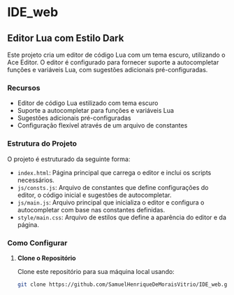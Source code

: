 # IDE_web

## Editor Lua com Estilo Dark

Este projeto cria um editor de código Lua com um tema escuro, utilizando o Ace Editor. O editor é configurado para fornecer suporte a autocompletar funções e variáveis Lua, com sugestões adicionais pré-configuradas.

### Recursos

- Editor de código Lua estilizado com tema escuro
- Suporte a autocompletar para funções e variáveis Lua
- Sugestões adicionais pré-configuradas
- Configuração flexível através de um arquivo de constantes

### Estrutura do Projeto

O projeto é estruturado da seguinte forma:

- `index.html`: Página principal que carrega o editor e inclui os scripts necessários.
- `js/consts.js`: Arquivo de constantes que define configurações do editor, o código inicial e sugestões de autocompletar.
- `js/main.js`: Arquivo principal que inicializa o editor e configura o autocompletar com base nas constantes definidas.
- `style/main.css`: Arquivo de estilos que define a aparência do editor e da página.

### Como Configurar

1. **Clone o Repositório**

   Clone este repositório para sua máquina local usando:

   ```bash
   git clone https://github.com/SamuelHenriqueDeMoraisVitrio/IDE_web.git
   ```

